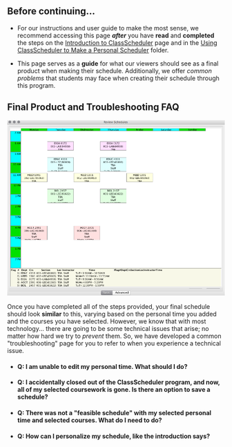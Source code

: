 ## Before continuing... 

* For our instructions and user guide to make the most sense, we recommend accessing this page **_after_** you have **read** and **completed** the steps on the [Introduction to ClassScheduler](https://github.com/umwrit350sp17/team6/tree/master/docs/1-Introduction%20to%20ClassScheduler) page and in the [Using ClassScheduler to Make a Personal Scheduler](2-Using%20ClassScheduler%20to%20Make%20a%20Personal%20Schedule) folder.

* This page serves as a **guide** for what our viewers should see as a final product when making their schedule. Additionally, we offer _common problems_ that students may face when creating their schedule through this program. 

## Final Product and Troubleshooting FAQ

![Final Schedule](assets/7.png)
 
Once you have completed all of the steps provided, your final schedule should look **similar** to this, varying based on the personal time you added and the courses you have selected. However, we know that with most technology... there are going to be some technical issues that arise; no matter how hard we try to _prevent_ them. So, we have developed a common "troubleshooting" page for you to refer to when you experience a technical issue.

* #### Q: I am unable to edit my personal time. What should I do? 
* #### Q: I accidentally closed out of the ClassScheduler program, and now, all of my selected coursework is gone. Is there an option to save a schedule?
* #### Q: There was not a "feasible schedule" with my selected personal time and selected courses. What do I need to do? 
* #### Q: How can I personalize my schedule, like the introduction says?


